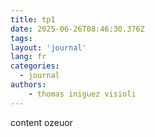```yaml
---
title: tp1
date: 2025-06-26T08:46:30.376Z
tags:
layout: 'journal'
lang: fr
categories: 
  - journal
authors:
    - thomas iniguez visioli
---
```

content ozeuor